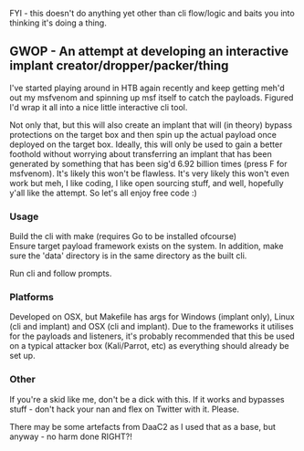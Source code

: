 FYI - this doesn't do anything yet other than cli flow/logic and baits you into thinking it's doing a thing.

## GWOP - An attempt at developing an interactive implant creator/dropper/packer/thing  
  
I've started playing around in HTB again recently and keep getting meh'd out my msfvenom and spinning up msf itself to catch the payloads. Figured I'd wrap it all into a nice little interactive cli tool.  
  
Not only that, but this will also create an implant that will (in theory) bypass protections on the target box and then spin up the actual payload once deployed on the target box. Ideally, this will only be used to gain a better foothold without worrying about transferring an implant that has been generated by something that has been sig'd 6.92 billion times (press F for msfvenom). It's likely this won't be flawless. It's very likely this won't even work but meh, I like coding, I like open sourcing stuff, and well, hopefully y'all like the attempt. So let's all enjoy free code :)  

### Usage
Build the cli with make (requires Go to be installed ofcourse)  
Ensure target payload framework exists on the system. In addition, make sure the 'data' directory is in the same directory as the built cli.  
  
Run cli and follow prompts.
  
### Platforms  
Developed on OSX, but Makefile has args for Windows (implant only), Linux (cli and implant) and OSX (cli and implant). Due to the frameworks it utilises for the payloads and listeners, it's probably recommended that this be used on a typical attacker box (Kali/Parrot, etc) as everything should already be set up.
    
### Other
If you're a skid like me, don't be a dick with this. If it works and bypasses stuff - don't hack your nan and flex on Twitter with it. Please.  
  
There may be some artefacts from DaaC2 as I used that as a base, but anyway - no harm done RIGHT?!  
